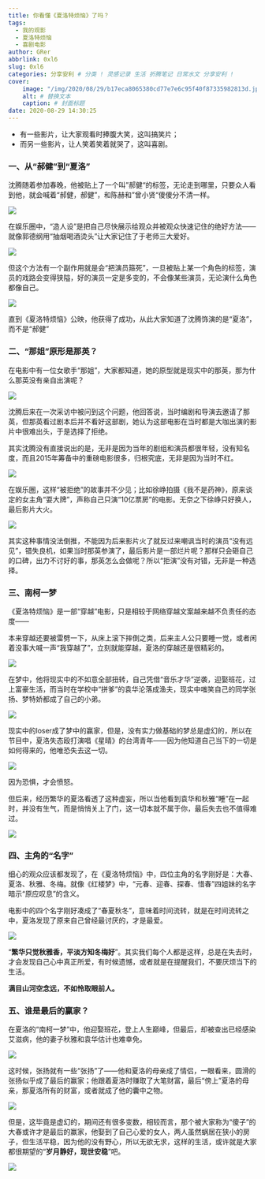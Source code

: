 ```yaml
---
title: 你看懂《夏洛特烦恼》了吗？
tags:
  - 我的观影
  - 夏洛特烦恼
  - 喜剧电影
author: GRer
abbrlink: 0xl6
slug: 0xl6
categories: 分享安利 # 分类 ! 灵感记录 生活 折腾笔记 日常水文 分享安利 !
cover:
    image: "/img/2020/08/29/b17eca8065380cd77e7e6c95f40f87335982813d.jpeg" # 封面url
    alt: # 替换文本
    caption: # 封面标题
date: 2020-08-29 14:30:25
---
```


- 有一些影片，让大家观看时捧腹大笑，这叫搞笑片；
- 而另一些影片，让人笑着笑着就哭了，这叫喜剧。



### 一、从“郝健”到“夏洛”

沈腾随着参加春晚，他被贴上了一个叫”郝健“的标签，无论走到哪里，只要众人看到他，就会喊着“郝健，郝健”，和陈赫和”曾小贤“傻傻分不清一样。


![](/img/2020/08/29/e4dde71190ef76c65aa1c114c85dd7fdaf516774.jpeg)

在娱乐圈中，“造人设”是把自己尽快展示给观众并被观众快速记住的绝好方法——就像郭德纲用“抽烟喝酒烫头”让大家记住了于老师三大爱好。

![](/img/2020/08/29/267f9e2f070828388886eddfecd283064e08f1c0.jpeg)

但这个方法有一个副作用就是会“把演员箍死”，一旦被贴上某一个角色的标签，演员的戏路会变得狭隘，好的演员一定是多变的，不会像某些演员，无论演什么角色都像自己。

![](/img/2020/08/29/79f0f736afc3793107d9dcedb88f9d4242a91116.jpeg)

直到《夏洛特烦恼》公映，他获得了成功，从此大家知道了沈腾饰演的是“夏洛”，而不是“郝健”



### 二、“那姐”原形是那英？

在电影中有一位女歌手“那姐”，大家都知道，她的原型就是现实中的那英，那为什么那英没有亲自出演呢？

![](/img/2020/08/29/a08b87d6277f9e2fe24a9b864a7bc323b999f390.jpeg)

沈腾后来在一次采访中被问到这个问题，他回答说，当时编剧和导演去邀请了那英，但那英看过剧本后并不看好这部剧，她认为这部电影在当时都是大咖出演的影片中很难出头，于是选择了拒绝。

其实沈腾没有直接说出的是，无非是因为当年的剧组和演员都很年轻，没有知名度，而且2015年筹备中的重磅电影很多，归根究底，无非是因为当时不红。

![](/img/2020/08/29/9d82d158ccbf6c810f2d859ee9759b3233fa4004.jpeg)

在娱乐圈，这样“被拒绝”的故事并不少见；比如徐峥拍摄《我不是药神》，原来谈定的女主角“耍大牌”，声称自己只演“10亿票房”的电影。无奈之下徐峥只好换人，最后影片大火。

![](/img/2020/08/29/9358d109b3de9c8247725dda3acaaa0d19d84326.jpeg)

其实这种事情没法倒推，不能因为后来影片火了就反过来嘲讽当时的演员“没有远见”，错失良机，如果当时那英参演了，最后影片是一部烂片呢？那样只会砸自己的口碑，出力不讨好的事，那英怎么会做呢？所以“拒演”没有对错，无非是一种选择。

### 三、南柯一梦

《夏洛特烦恼》是一部“穿越”电影，只是相较于网络穿越文案越来越不负责任的态度——

本来穿越还要被雷劈一下，从床上滚下摔倒之类，后来主人公只要睡一觉，或者闲着没事大喊一声“我穿越了”，立刻就能穿越，夏洛的穿越还是很精彩的。

![](/img/2020/08/29/0d338744ebf81a4c9cf2db0684614a5e272da68b.jpeg)

在梦中，他将现实中的不如意全部扭转，自己凭借“音乐才华”逆袭，迎娶班花，过上富豪生活，而当时在学校中“拼爹”的袁华沦落成渔夫，现实中嗤笑自己的同学张扬、梦特娇都成了自己的小弟。

![](/img/2020/08/29/c9fcc3cec3fdfc036ace808c8074ad93a4c22626.jpeg)

现实中的loser成了梦中的赢家，但是，没有实力做基础的梦总是虚幻的，所以在节目中，夏洛失态殴打演唱《星晴》的台湾青年——因为他知道自己当下的一切是如何得来的，他唯恐失去这一切。

![](/img/2020/08/29/bba1cd11728b4710b606f1bf9685e9fafc03236d.jpeg)

因为恐惧，才会愤怒。

但后来，经历繁华的夏洛看透了这种虚妄，所以当他看到袁华和秋雅“睡”在一起时，并没有生气，而是悄悄关上了门，这一切本就不属于你，最后失去也不值得难过。

![](/img/2020/08/29/8cb1cb13495409231ec30865c413fb0eb2de49d1.jpeg)

### 四、主角的“名字”

细心的观众应该都发现了，在《夏洛特烦恼》中，四位主角的名字刚好是：大春、夏洛、秋雅、冬梅。就像《红楼梦》中，“元春、迎春、探春、惜春”四姐妹的名字暗示“原应叹息”的含义。

电影中的四个名字刚好凑成了“春夏秋冬”，意味着时间流转，就是在时间流转之中，夏洛发现了原来自己曾经最讨厌的，才是最爱。

![](/img/2020/08/29/0bd162d9f2d3572ceb791915d958492063d0c337.jpeg)

“**繁华只觉秋雅香，平淡方知冬梅好**”。其实我们每个人都是这样，总是在失去时，才会发现自己心中真正所爱，有时候遗憾，或者就是在提醒我们，不要厌烦当下的生活。

**满目山河空念远，不如怜取眼前人。**

### 五、谁是最后的赢家？

在夏洛的“南柯一梦”中，他迎娶班花，登上人生巅峰，但最后，却被查出已经感染艾滋病，他的妻子秋雅和袁华估计也难幸免。

![](/img/2020/08/29/9f2f070828381f30b83df363fd4a660f6f06f0a2.jpeg)


这时候，张扬就有一些“张扬”了——他和夏洛的母亲成了情侣，一眼看来，圆滑的张扬似乎成了最后的赢家；他跟着夏洛时赚取了大笔财富，最后“傍上”夏洛的母亲，那夏洛所有的财富，或者就成了他的囊中之物。

![](/img/2020/08/29/38dbb6fd5266d01609def5e9c260fe0037fa35f9.jpeg)

但是，这毕竟是虚幻的，期间还有很多变数，相较而言，那个被大家称为“傻子”的大春或许才是最后的赢家，他娶到了自己心爱的女人，两人虽然蜗居在狭小的房子，但生活平稳，因为他的没有野心，所以无欲无求，这样的生活，或许就是大家都很期望的“**岁月静好，现世安稳**”吧。

![](/img/2020/08/29/6a600c338744ebf83e9ef72f8eb2fd2d6159a781.jpeg)
